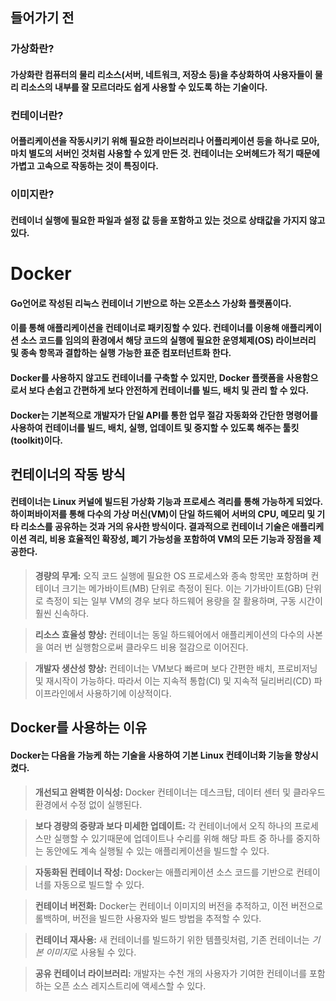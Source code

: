 ## 들어가기 전

### 가상화란?

#### 가상화란 컴퓨터의 물리 리소스(서버, 네트워크, 저장소 등)을 추상화하여 사용자들이 물리 리소스의 내부를 잘 모르더라도 쉽게 사용할 수 있도록 하는 기술이다.

### 컨테이너란?

####  어플리케이션을 작동시키기 위해 필요한 라이브러리나 어플리케이션 등을 하나로 모아, 마치 별도의 서버인 것처럼 사용할 수 있게 만든 것. 컨테이너는 오버헤드가 적기 때문에 가볍고 고속으로 작동하는 것이 특징이다.

### 이미지란?

#### 컨테이너 실행에 필요한 파일과 설정 값 등을 포함하고 있는 것으로 상태값을 가지지 않고 있다. 

# Docker

#### Go언어로 작성된 리눅스 컨테이너 기반으로 하는 오픈소스 가상화 플랫폼이다.
#### 이를 통해 애플리케이션을 컨테이너로 패키징할 수 있다. 컨테이너를 이용해 애플리케이션 소스 코드를 임의의 환경에서 해당 코드의 실행에 필요한 운영체제(OS) 라이브러리 및 종속 항목과 결합하는 실행 가능한 표준 컴포터넌트화 한다.

#### Docker를 사용하지 않고도 컨테이너를 구축할 수 있지만, Docker 플랫폼을 사용함으로서 보다 손쉽고 간편하게 보다 안전하게 컨테이너를 빌드, 배치 및 관리 할 수 있다.

#### Docker는 기본적으로 개발자가 단일 API를 통한 업무 절감 자동화와 간단한 명령어를 사용하여 컨테이너를 빌드, 배치, 실행, 업데이트 및 중지할 수 있도록 해주는 툴킷(toolkit)이다.

## 컨테이너의 작동 방식

#### 컨테이너는 Linux 커널에 빌드된 가상화 기능과 프로세스 격리를 통해 가능하게 되었다. 하이퍼바이저를 통해 다수의 가상 머신(VM)이 단일 하드웨어 서버의 CPU, 메모리 및 기타 리소스를 공유하는 것과 거의 유사한 방식이다. <b>결과적으로</b> 컨테이너 기술은 애플리케이션 격리, 비용 효율적인 확장성, 폐기 가능성을 포함하여 VM의 모든 기능과 장점을 제공한다.

> **경량의 무게:** 오직 코드 실행에 필요한 OS 프로세스와 종속 항목만 포함하며 컨테이너 크기는 메가바이트(MB) 단위로 측정이 된다. 이는 기가바이트(GB) 단위로 측정이 되는 일부 VM의 경우 보다 하드웨어 용량을 잘 활용하며, 구동 시간이 훨씬 신속하다.

> **리소스 효율성 향상:** 컨테이너는 동일 하드웨어에서 애플리케이션의 다수의 사본을 여러 번 실행함으로써 클라우드 비용 절감으로 이어진다.

> **개발자 생산성 향상:** 컨테이너는 VM보다 빠르며 보다 간편한 배치, 프로비저닝 및 재시작이 가능하다. 따라서 이는 지속적 통합(CI) 및 지속적 딜리버리(CD) 파이프라인에서 사용하기에 이상적이다.

## Docker를 사용하는 이유

#### Docker는 다음을 가능케 하는 기술을 사용하여 기본 Linux 컨테이너화 기능을 향상시켰다.

> **개선되고 완벽한 이식성:** Docker 컨테이너는 데스크탑, 데이터 센터 및 클라우드 환경에서 수정 없이 실행된다.

> **보다 경량의 중량과 보다 미세한 업데이트:** 각 컨테이너에서 오직 하나의 프로세스만 실행할 수 있기때문에 업데이트나 수리를 위해 해당 파트 중 하나를 중지하는 동안에도 계속 실행될 수 있는 애플리케이션을 빌드할 수 있다.

> **자동화된 컨테이너 작성:** Docker는 애플리케이션 소스 코드를 기반으로 컨테이너를 자동으로 빌드할 수 있다.

> **컨테이너 버전화:** Docker는 컨테이너 이미지의 버전을 추적하고, 이전 버전으로 롤백하며, 버전을 빌드한 사용자와 빌드 방법을 추적할 수 있다.

> **컨테이너 재사용:** 새 컨테이너를 빌드하기 위한 템플릿처럼, 기존 컨테이너는 *기본 이미지*로 사용될 수 있다.

> **공유 컨테이너 라이브러리:** 개발자는 수천 개의 사용자가 기여한 컨테이너를 포함하는 오픈 소스 레지스트리에 액세스할 수 있다.



